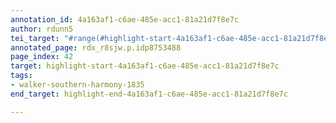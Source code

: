 ```yaml
---
annotation_id: 4a163af1-c6ae-485e-acc1-81a21d7f8e7c
author: rdunn5
tei_target: "#range(#highlight-start-4a163af1-c6ae-485e-acc1-81a21d7f8e7c, #highlight-end-4a163af1-c6ae-485e-acc1-81a21d7f8e7c)"
annotated_page: rdx_r8sjw.p.idp8753488
page_index: 42
target: highlight-start-4a163af1-c6ae-485e-acc1-81a21d7f8e7c
tags:
- walker-southern-harmony-1835
end_target: highlight-end-4a163af1-c6ae-485e-acc1-81a21d7f8e7c

---
```

